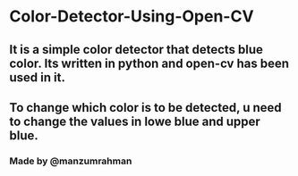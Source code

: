 # Color-Detector-Using-Open-CV
## It is a simple color detector that detects blue color. Its written in python and open-cv has been used in it. 

## To change which color is to be detected, u need to change the values in lowe blue and upper blue.

### Made by @manzumrahman
